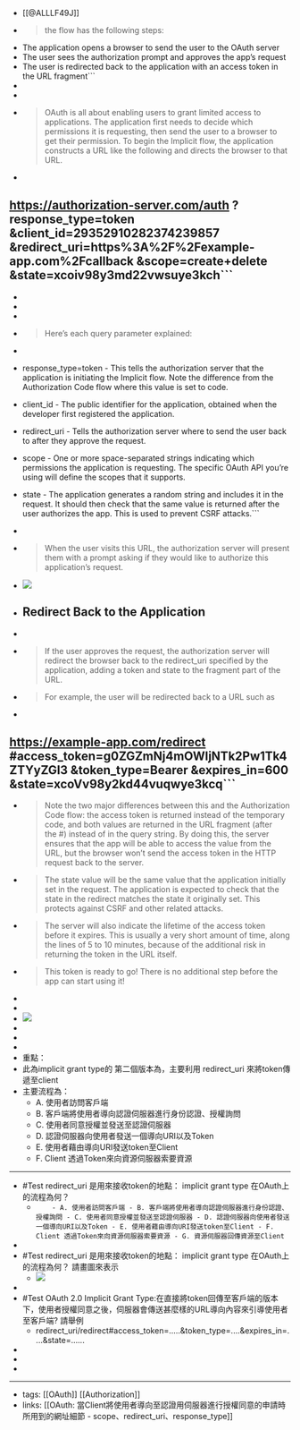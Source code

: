- [[@ALLLF49J]]
- > the flow has the following steps:
 - The application opens a browser to send the user to the OAuth server
 - The user sees the authorization prompt and approves the app’s request
 - The user is redirected back to the application with an access token in the URL fragment```
- 
- 
- > OAuth is all about enabling users to grant limited access to applications. The application first needs to decide which permissions it is requesting, then send the user to a browser to get their permission. To begin the Implicit flow, the application constructs a URL like the following and directs the browser to that URL.
- ```javascript
https://authorization-server.com/auth
 ?response_type=token
 &client_id=29352910282374239857
 &redirect_uri=https%3A%2F%2Fexample-app.com%2Fcallback
 &scope=create+delete
 &state=xcoiv98y3md22vwsuye3kch```
- 
- 
- 
- 
- > Here’s each query parameter explained: 

- ```javascript
- response_type=token - This tells the authorization server that the application is initiating the Implicit flow. Note the difference from the Authorization Code flow where this value is set to code.

- client_id - The public identifier for the application, obtained when the developer first registered the application.

- redirect_uri - Tells the authorization server where to send the user back to after they approve the request.

- scope - One or more space-separated strings indicating which permissions the application is requesting. The specific OAuth API you’re using will define the scopes that it supports.

- state - The application generates a random string and includes it in the request. It should then check that the same value is returned after the user authorizes the app. This is used to prevent CSRF attacks.```
- 
- > When the user visits this URL, the authorization server will present them with a prompt asking if they would like to authorize this application’s request.
- ![](https://developer.okta.com/assets-jekyll/blog/oauth-authorization-code-grant-type/oauth-prompt-48d4b9d76687db5e661fd8f434514d4d4f9136f7a9a7bdc049a93cf8894c653d.png)
- ## Redirect Back to the Application
- 
- > If the user approves the request, the authorization server will redirect the browser back to the redirect_uri specified by the application, adding a token and state to the fragment part of the URL.
- > For example, the user will be redirected back to a URL such as
- ```javascript
https://example-app.com/redirect
  #access_token=g0ZGZmNj4mOWIjNTk2Pw1Tk4ZTYyZGI3
  &token_type=Bearer
  &expires_in=600
  &state=xcoVv98y2kd44vuqwye3kcq```
- 
- > Note the two major differences between this and the Authorization Code flow: the access token is returned instead of the temporary code, and both values are returned in the URL fragment (after the #) instead of in the query string. By doing this, the server ensures that the app will be able to access the value from the URL, but the browser won’t send the access token in the HTTP request back to the server.
- > The state value will be the same value that the application initially set in the request. The application is expected to check that the state in the redirect matches the state it originally set. This protects against CSRF and other related attacks.
- > The server will also indicate the lifetime of the access token before it expires. This is usually a very short amount of time, along the lines of 5 to 10 minutes, because of the additional risk in returning the token in the URL itself.
- > This token is ready to go! There is no additional step before the app can start using it!
- 
- 
- ![](https://res.cloudinary.com/dqfxgtyoi/image/upload/v1679229338/blog/OAuth/OAuth-implicit-version2_euhcgr.png)
- 
- 
- 
- 重點：
- 此為implicit grant type的 第二個版本為，主要利用 redirect_uri 來將token傳遞至client
- 主要流程為：
    - A. 使用者訪問客戶端
    - B. 客戶端將使用者導向認證伺服器進行身份認證、授權詢問
    - C. 使用者同意授權並發送至認證伺服器
    - D. 認證伺服器向使用者發送一個導向URI以及Token
    - E. 使用者藉由導向URI發送token至Client
    - F. Client 透過Token來向資源伺服器索要資源
- ---
- #Test redirect_uri 是用來接收token的地點： implicit grant type 在OAuth上的流程為何？ 
    -  `	- A. 使用者訪問客戶端 - B. 客戶端將使用者導向認證伺服器進行身份認證、授權詢問 - C. 使用者同意授權並發送至認證伺服器 - D. 認證伺服器向使用者發送一個導向URI以及Token - E. 使用者藉由導向URI發送token至Client - F. Client 透過Token來向資源伺服器索要資源 - G. 資源伺服器回傳資源至Client`
- 
- #Test  redirect_uri 是用來接收token的地點： implicit grant type 在OAuth上的流程為何？ 請畫圖來表示
    -  ![](https://res.cloudinary.com/dqfxgtyoi/image/upload/v1679229338/blog/OAuth/OAuth-implicit-version2_euhcgr.png)
- 
-  #Test OAuth 2.0 Implicit Grant Type:在直接將token回傳至客戶端的版本下，使用者授權同意之後，伺服器會傳送甚麼樣的URL導向內容來引導使用者至客戶端? 請舉例
    - redirect_uri/redirect#access_token=.....&token_type=....&expires_in=....&state=......
- 
- 
- 
- ---
- tags: [[OAuth]] [[Authorization]]
- links: [[OAuth: 當Client將使用者導向至認證用伺服器進行授權同意的申請時所用到的網址細節 - scope、redirect_uri、response_type]]
